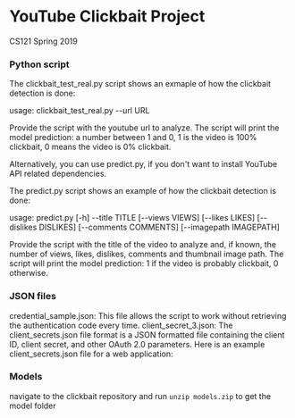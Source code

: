# YouTube Clickbait Project
CS121 Spring 2019


### Python script

The clickbait_test_real.py script shows an exmaple of how the clickbait detection is done:

usage: clickbait_test_real.py --url URL

Provide the script with the youtube url to analyze. The script will print the model prediction: a number between 1 and 0, 1 is the video is 100% clickbait, 0 means the video is 0% clickbait.


Alternatively, you can use predict.py, if you don't want to install YouTube API related dependencies.

The predict.py script shows an example of how the clickbait detection is done:

usage: predict.py [-h] --title TITLE [--views VIEWS] [--likes LIKES]
                  [--dislikes DISLIKES] [--comments COMMENTS] [--imagepath IMAGEPATH]
                  
Provide the script with the title of the video to analyze and, if known, the number of views, likes, dislikes, comments and thumbnail image path. The script will print the model prediction: 1 if the video is probably clickbait, 0 otherwise.


###  JSON files

credential_sample.json: This file allows the script to work without retrieving the authentication code every time.
client_secret_3.json: The client_secrets.json file format is a JSON formatted file containing the client ID, client secret, and other OAuth 2.0 parameters. Here is an example client_secrets.json file for a web application:

### Models

navigate to the clickbait repository and run `unzip models.zip` to get the model folder
